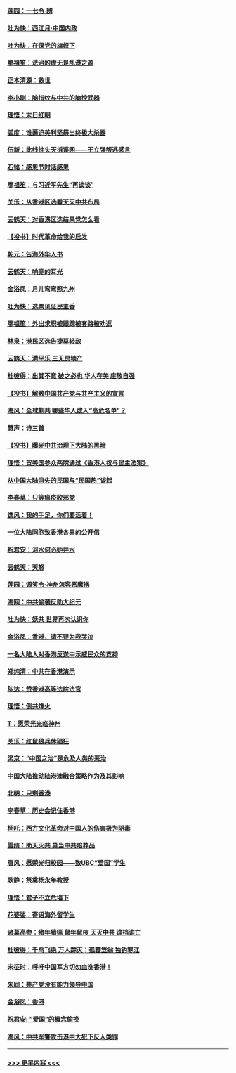 #### [莲园：一七令‧辨](../pages/nsc993/n11692558.md?t=12012122) 
#### [吐为快：西江月·中国内政](../pages/nsc993/n11692071.md?t=12012122) 
#### [吐为快：在保党的旗帜下](../pages/nsc993/n11691188.md?t=12012122) 
#### [廖祖笙：法治的虚无是乱港之源](../pages/nsc993/n11690605.md?t=12012122) 
#### [正本清源：救世](../pages/nsc993/n11689134.md?t=12012122) 
#### [李小刚：脑指纹与中共的脑控武器](../pages/nsc993/n11688900.md?t=12012122) 
#### [理悟：末日红朝](../pages/nsc993/n11688829.md?t=12012122) 
#### [弧度：谁逼迫美利坚祭出终极大杀器](../pages/nsc993/n11688735.md?t=12012122) 
#### [伍新：此线抽头天拆谍网——王立强叛逃感言](../pages/nsc993/n11687981.md?t=12012122) 
#### [石铭：感恩节时话感恩](../pages/nsc993/n11687568.md?t=12012122) 
#### [廖祖笙：与习近平先生“再谈谈”](../pages/nsc993/n11687005.md?t=12012122) 
#### [关乐：从香港区选看天灭中共布局](../pages/nsc993/n11686647.md?t=12012122) 
#### [云鹤天：对香港区选结果党怎么看](../pages/nsc993/n11686216.md?t=12012122) 
#### [【投书】时代革命给我的启发](../pages/nsc993/n11684287.md?t=12012122) 
#### [乾元：告海外华人书](../pages/nsc993/n11684044.md?t=12012122) 
#### [云鹤天：响亮的耳光](../pages/nsc993/n11684254.md?t=12012122) 
#### [金浴凤：月儿弯弯照九州](../pages/nsc993/n11684231.md?t=12012122) 
#### [吐为快：选票见证民主香](../pages/nsc993/n11684206.md?t=12012122) 
#### [廖祖笙：外出求职被跟踪被套路被劝返](../pages/nsc993/n11683874.md?t=12012122) 
#### [林泉：港民区选告捷莫轻敌](../pages/nsc993/n11683930.md?t=12012122) 
#### [云鹤天：清平乐 三无房地产](../pages/nsc993/n11681521.md?t=12012122) 
#### [杜彼得：出其不意 破之必也 华人在美 庄敬自强](../pages/nsc993/n11679554.md?t=12012122) 
#### [【投书】解散中国共产党与共产主义的宣言](../pages/nsc993/n11679177.md?t=12012122) 
#### [海风：全球剿共 哪些华人或入“高危名单”？](../pages/nsc993/n11678617.md?t=12012122) 
#### [慧声：诗三首](../pages/nsc993/n11678848.md?t=12012122) 
#### [【投书】曝光中共治理下大陆的黑暗](../pages/nsc993/n11678674.md?t=12012122) 
#### [理悟：贺美国参众两院通过《香港人权与民主法案》](../pages/nsc993/n11678104.md?t=12012122) 
#### [从中国大陆消失的民国与“民国热”谈起](../pages/nsc993/n11678075.md?t=12012122) 
#### [李春草：只等瘟疫收邪党](../pages/nsc993/n11677308.md?t=12012122) 
#### [逸风：我的手足，你们要活着！](../pages/nsc993/n11676352.md?t=12012122) 
#### [一位大陆同胞致香港各界的公开信](../pages/nsc993/n11675761.md?t=12012122) 
#### [祝君安：河水何必妒井水](../pages/nsc993/n11675746.md?t=12012122) 
#### [云鹤天：天怒](../pages/nsc993/n11675718.md?t=12012122) 
#### [莲园：调笑令‧神州怎容恶魔祸](../pages/nsc993/n11675648.md?t=12012122) 
#### [海网：中共偷袭反助大纪元](../pages/nsc993/n11673515.md?t=12012122) 
#### [吐为快：妖共 世界再次认识你](../pages/nsc993/n11673506.md?t=12012122) 
#### [金浴凤：香港，请不要为我哭泣](../pages/nsc993/n11673248.md?t=12012122) 
#### [一名大陆人对香港反送中示威民众的支持](../pages/nsc993/n11672615.md?t=12012122) 
#### [郑纯清：中共在香港演示](../pages/nsc993/n11670539.md?t=12012122) 
#### [陈达：赞香港高等法院法官](../pages/nsc993/n11669542.md?t=12012122) 
#### [理悟：倒共烽火](../pages/nsc993/n11668844.md?t=12012122) 
#### [T：愿荣光光临神州](../pages/nsc993/n11668421.md?t=12012122) 
#### [关乐：红鼠狼兵休猖狂](../pages/nsc993/n11668378.md?t=12012122) 
#### [梁京：“中国之治”是危及人类的恶治](../pages/nsc993/n11668328.md?t=12012122) 
#### [中国大陆推动陆港澳融合策略作为及其影响](../pages/nsc993/n11668157.md?t=12012122) 
#### [北明：只剩香港](../pages/nsc993/n11668002.md?t=12012122) 
#### [李春草：历史会记住香港](../pages/nsc993/n11667927.md?t=12012122) 
#### [杨吒：西方文化革命对中国人的伤害极为阴毒](../pages/nsc993/n11664521.md?t=12012122) 
#### [雪绮：助天灭共 莫当中共陪葬品](../pages/nsc993/n11662650.md?t=12012122) 
#### [唐风：愿荣光归校园——致UBC“爱国”学生](../pages/nsc993/n11662194.md?t=12012122) 
#### [耿静：祭奠杨永年教授](../pages/nsc993/n11662514.md?t=12012122) 
#### [理悟：君子不立危墙下](../pages/nsc993/n11662172.md?t=12012122) 
#### [花婆娑：寄语海外留学生](../pages/nsc993/n11662121.md?t=12012122) 
#### [诸葛高参：猪年猪瘟 鼠年鼠疫 天灭中共 谁挡谁亡](../pages/nsc993/n11661980.md?t=12012122) 
#### [杜彼得：千鸟飞绝 万人踪灭；孤蓑笠翁 独钓寒江](../pages/nsc993/n11661170.md?t=12012122) 
#### [宋征时：呼吁中国军方切勿血洗香港！](../pages/nsc993/n11415318.md?t=12012122) 
#### [朱同：共产党没有能力领导中国](../pages/nsc993/n11660421.md?t=12012122) 
#### [金浴凤：香港](../pages/nsc993/n11660419.md?t=12012122) 
#### [祝君安: “爱国”的概念偷换](../pages/nsc993/n11659706.md?t=12012122) 
#### [海风：中共军警攻击港中大犯下反人类罪](../pages/nsc993/n11659632.md?t=12012122) 

----
#### [ >>> 更早内容 <<< ](../indexes/nsc993-earlier.md)

